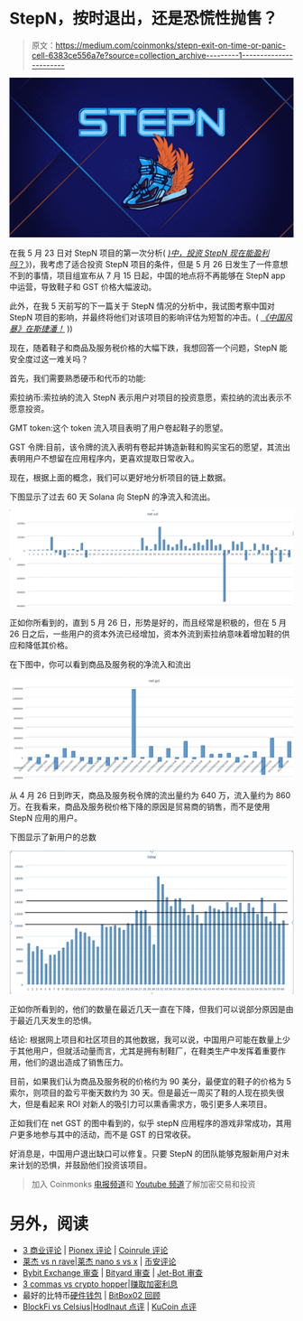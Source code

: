 # StepN，按时退出，还是恐慌性抛售？

> 原文：<https://medium.com/coinmonks/stepn-exit-on-time-or-panic-cell-6383ce556a7e?source=collection_archive---------1----------------------->

![](img/c83ce82bc42da70f3056840c912f6e7f.png)

在我 5 月 23 日对 StepN 项目的第一次分析( [*)中，投资 StepN 现在能盈利吗*？](/coinmonks/can-investing-in-stepn-be-profitable-now-d3ae0af51c32)》)，我考虑了适合投资 StepN 项目的条件，但是 5 月 26 日发生了一件意想不到的事情，项目组宣布从 7 月 15 日起，中国的地点将不再能够在 StepN app 中运营，导致鞋子和 GST 价格大幅波动。

此外，在我 5 天前写的下一篇关于 StepN 情况的分析中，我试图考察中国对 StepN 项目的影响，并最终将他们对该项目的影响评估为短暂的冲击。( [*《中国风暴》在斯捷潘！*](/coinmonks/the-chinese-storm-in-stepn-56d57abdb94d) ))

现在，随着鞋子和商品及服务税价格的大幅下跌，我想回答一个问题，StepN 能安全度过这一难关吗？

首先，我们需要熟悉硬币和代币的功能:

索拉纳币:索拉纳的流入 StepN 表示用户对项目的投资意愿，索拉纳的流出表示不愿意投资。

GMT token:这个 token 流入项目表明了用户卷起鞋子的愿望。

GST 令牌:目前，该令牌的流入表明有卷起并铸造新鞋和购买宝石的愿望，其流出表明用户不想留在应用程序内，更喜欢提取日常收入。

现在，根据上面的概念，我们可以更好地分析项目的链上数据。

下图显示了过去 60 天 Solana 向 StepN 的净流入和流出。

![](img/ad9e52a99c63c896a78827eaf5954452.png)

正如你所看到的，直到 5 月 26 日，形势是好的，而且经常是积极的，但在 5 月 26 日之后，一些用户的资本外流已经增加，资本外流到索拉纳意味着增加鞋的供应和降低其价格。

在下图中，你可以看到商品及服务税的净流入和流出

![](img/7ba54ef17a70f088dae00f4e3a5abc85.png)

从 4 月 26 日到昨天，商品及服务税令牌的流出量约为 640 万，流入量约为 860 万。在我看来，商品及服务税价格下降的原因是贸易商的销售，而不是使用 StepN 应用的用户。

下图显示了新用户的总数

![](img/d1eb0e1d1807a774b3a31d6451475c28.png)

正如你所看到的，他们的数量在最近几天一直在下降，但我们可以说部分原因是由于最近几天发生的恐惧。

结论:
根据网上项目和社区项目的其他数据，我可以说，中国用户可能在数量上少于其他用户，但就活动量而言，尤其是拥有制鞋厂，在鞋类生产中发挥着重要作用，他们的退出造成了销售压力。

目前，如果我们认为商品及服务税的价格约为 90 美分，最便宜的鞋子的价格为 5 索尔，则项目的盈亏平衡天数约为 30 天。但是最近一周买了鞋的人现在损失很大，但是看起来 ROI 对新人的吸引力可以熏香需求方，吸引更多人来项目。

正如我们在 net GST 的图中看到的，似乎 stepN 应用程序的游戏非常成功，其用户更多地参与其中的活动，而不是 GST 的日常收获。

好消息是，中国用户退出缺口可以修复。只要 StepN 的团队能够克服新用户对未来计划的恐惧，并鼓励他们投资该项目。

> 加入 Coinmonks [电报频道](https://t.me/coincodecap)和 [Youtube 频道](https://www.youtube.com/c/coinmonks/videos)了解加密交易和投资

# 另外，阅读

*   [3 商业评论](/coinmonks/3commas-review-an-excellent-crypto-trading-bot-2020-1313a58bec92) | [Pionex 评论](https://coincodecap.com/pionex-review-exchange-with-crypto-trading-bot) | [Coinrule 评论](/coinmonks/coinrule-review-2021-a-beginner-friendly-crypto-trading-bot-daf0504848ba)
*   [莱杰 vs n rave](/coinmonks/ledger-vs-ngrave-zero-7e40f0c1d694)|[莱杰 nano s vs x](/coinmonks/ledger-nano-s-vs-x-battery-hardware-price-storage-59a6663fe3b0) | [币安评论](/coinmonks/binance-review-ee10d3bf3b6e)
*   [Bybit Exchange 审查](/coinmonks/bybit-exchange-review-dbd570019b71) | [Bityard 审查](https://coincodecap.com/bityard-reivew) | [Jet-Bot 审查](https://coincodecap.com/jet-bot-review)
*   [3 commas vs crypto hopper](/coinmonks/3commas-vs-pionex-vs-cryptohopper-best-crypto-bot-6a98d2baa203)|[赚取加密利息](/coinmonks/earn-crypto-interest-b10b810fdda3)
*   最好的比特币[硬件钱包](/coinmonks/hardware-wallets-dfa1211730c6) | [BitBox02 回顾](/coinmonks/bitbox02-review-your-swiss-bitcoin-hardware-wallet-c36c88fff29)
*   [BlockFi vs Celsius](/coinmonks/blockfi-vs-celsius-vs-hodlnaut-8a1cc8c26630)|[Hodlnaut 点评](/coinmonks/hodlnaut-review-best-way-to-hodl-is-to-earn-interest-on-your-bitcoin-6658a8c19edf) | [KuCoin 点评](https://coincodecap.com/kucoin-review)